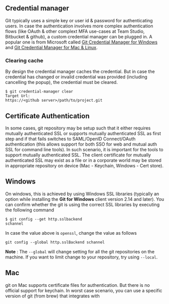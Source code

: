 
## Credential manager

Git typically uses a simple key or user id & password for authenticating users. In case the authentication involves more complex authentication flows (like OAuth & other complext MFA use-cases at Team Studio, Bitbucket & github), a custom credential manager can be plugged in. A popular one is from Microsoft called [Git Credential Manager for Windows](https://github.com/Microsoft/Git-Credential-Manager-for-Windows) and [Git Credential Manager for Mac & Linux](https://github.com/microsoft/Git-Credential-Manager-for-Mac-and-Linux).

### Clearing cache

By design the credential manager caches the credential. But in case the credential has changed or invalid credential was provided (including cancelling the popup), the credential must be cleared.

```console
$ git credential-manager clear
Target Url:
https://<github server>/path/to/project.git
```

## Certificate Authentication

In some cases, git repository may be setup such that it either requires mutually authenticated SSL or supports mutually authenticated SSL as first step and if that fails switches to SAML/OpenID Connect/OAuth authentication (this allows support for both SSO for web and mutual auth SSL for command line tools).
In such scenario, it is important for the tools to support mutually authenticated SSL. The client certificate for mutually authenticated SSL may exist as a file or in a corporate world may be stored in appropriate repository on device (Mac - Keychain, Windows - Cert store).

## Windows

On windows, this is achieved by using Windows SSL libraries (typically an option while installing the **Git for Windows** client version 2.14 and later). You can confirm whether the git is using the correct SSL libraries by executing the following command

```console
$ git config --get http.sslbackend
schannel
```
In case the value above is `openssl`, change the value as follows
```
git config --global http.sslBackend schannel
```
**Note** : The `--global` will change setting for all the git repositories on the machine. If you want to limit change to your repository, try using `--local`.

## Mac

git on Mac supports certificate files for authentication. But there is no official support for keychain. In worst case scenario, you can use a specific version of git (from brew) that integrates with 
